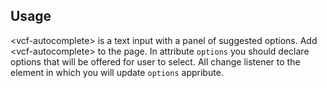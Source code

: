 ## Usage
&lt;vcf-autocomplete&gt; is a text input with a panel of suggested options.
Add &lt;vcf-autocomplete&gt; to the page. In attribute `options` you should declare options that will be offered for user to select. All change listener to the element in which you will update `options` appribute.